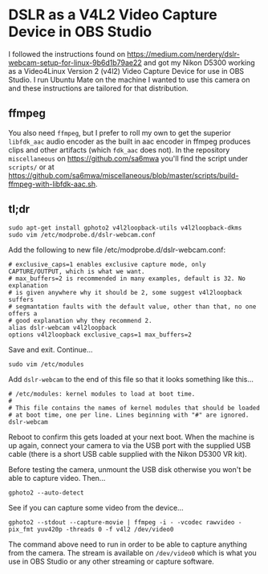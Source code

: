 # DSLR as a V4L2 Video Capture Device in OBS Studio

I followed the instructions found on
<https://medium.com/nerdery/dslr-webcam-setup-for-linux-9b6d1b79ae22> and got
my Nikon D5300 working as a Video4Linux Version 2 (v4l2) Video Capture Device
for use in OBS Studio. I run Ubuntu Mate on the machine I wanted to use this
camera on and these instructions are tailored for that distribution.

## ffmpeg

You also need `ffmpeg`, but I prefer to roll my own to get the superior
`libfdk_aac` audio encoder as the built in aac encoder in ffmpeg produces clips
and other artifacts (which `fdk_aac` does not). In the repository
`miscellaneous` on <https://github.com/sa6mwa> you'll find the script under
`scripts/` or at
<https://github.com/sa6mwa/miscellaneous/blob/master/scripts/build-ffmpeg-with-libfdk-aac.sh>.

## tl;dr

```
sudo apt-get install gphoto2 v4l2loopback-utils v4l2loopback-dkms
sudo vim /etc/modprobe.d/dslr-webcam.conf
```

Add the following to new file /etc/modprobe.d/dslr-webcam.conf:

```
# exclusive_caps=1 enables exclusive capture mode, only CAPTURE/OUTPUT, which is what we want.
# max_buffers=2 is recommended in many examples, default is 32. No explanation
# is given anywhere why it should be 2, some suggest v4l2loopback suffers
# segmantation faults with the default value, other than that, no one offers a
# good explanation why they recommend 2.
alias dslr-webcam v4l2loopback
options v4l2loopback exclusive_caps=1 max_buffers=2
```

Save and exit. Continue...

```
sudo vim /etc/modules
```

Add `dslr-webcam` to the end of this file so that it looks something like this...

```
# /etc/modules: kernel modules to load at boot time.
#
# This file contains the names of kernel modules that should be loaded
# at boot time, one per line. Lines beginning with "#" are ignored.
dslr-webcam
```

Reboot to confirm this gets loaded at your next boot. When the machine is up
again, connect your camera to via the USB port with the supplied USB cable
(there is a short USB cable supplied with the Nikon D5300 VR kit).

Before testing the camera, unmount the USB disk otherwise you won't be able to
capture video. Then...

```
gphoto2 --auto-detect
```

See if you can capture some video from the device...

```
gphoto2 --stdout --capture-movie | ffmpeg -i - -vcodec rawvideo -pix_fmt yuv420p -threads 0 -f v4l2 /dev/video0
```

The command above need to run in order to be able to capture anything from the
camera. The stream is available on `/dev/video0` which is what you use in OBS
Studio or any other streaming or capture software.

